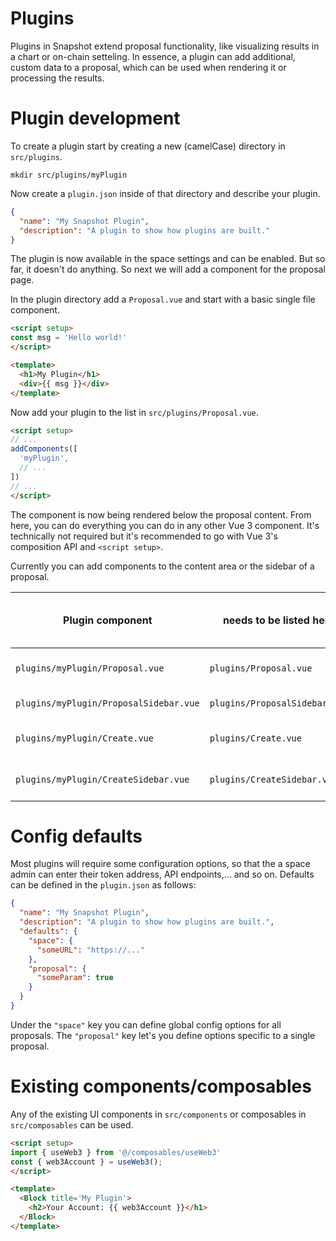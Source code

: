 # Plugins

Plugins in Snapshot extend proposal functionality, like visualizing results in a chart or on-chain setteling.
In essence, a plugin can add additional, custom data to a proposal, which can be used when rendering it or processing the results.

# Plugin development

To create a plugin start by creating a new (camelCase) directory in `src/plugins`.

```shell
mkdir src/plugins/myPlugin
```

Now create a `plugin.json` inside of that directory and describe your plugin.

```json
{
  "name": "My Snapshot Plugin",
  "description": "A plugin to show how plugins are built."
}
```

The plugin is now available in the space settings and can be enabled. But so far, it doesn't do anything. So next we will add a component for the proposal page.

In the plugin directory add a `Proposal.vue` and start with a basic single file component.

```html
<script setup>
const msg = 'Hello world!'
</script>

<template>
  <h1>My Plugin</h1>
  <div>{{ msg }}</div>
</template>
```

Now add your plugin to the list in `src/plugins/Proposal.vue`.

```html
<script setup>
// ...
addComponents([
  'myPlugin',
  // ...
])
// ...
</script>
```

The component is now being rendered below the proposal content. From here, you can do everything you can do in any other Vue 3 component. It's technically not required but it's recommended to go with Vue 3's composition API and `<script setup>`.

Currently you can add components to the content area or the sidebar of a proposal.

| Plugin component | needs to be listed here | and will be rendered here. |
| --- | --- | --- |
| `plugins/myPlugin/Proposal.vue` | `plugins/Proposal.vue` | below proposal content |
| `plugins/myPlugin/ProposalSidebar.vue` | `plugins/ProposalSidebar.vue` | proposal sidebar |
| `plugins/myPlugin/Create.vue` | `plugins/Create.vue` | below proposal content |
| `plugins/myPlugin/CreateSidebar.vue` | `plugins/CreateSidebar.vue` | create proposal sidebar |

# Config defaults

Most plugins will require some configuration options, so that the a space admin can enter their token address, API endpoints,... and so on. Defaults can be defined in the `plugin.json` as follows:

```json
{
  "name": "My Snapshot Plugin",
  "description": "A plugin to show how plugins are built.",
  "defaults": {
    "space": {
      "someURL": "https://..."
    },
    "proposal": {
      "someParam": true
    }
  }
}
```

Under the `"space"` key you can define global config options for all proposals. The `"proposal"` key let's you define options specific to a single proposal. 

# Existing components/composables

Any of the existing UI components in `src/components` or composables in `src/composables` can be used.

```html
<script setup>
import { useWeb3 } from '@/composables/useWeb3'
const { web3Account } = useWeb3();
</script>

<template>
  <Block title='My Plugin'>
    <h2>Your Account: {{ web3Account }}</h1>
  </Block>
</template>
```